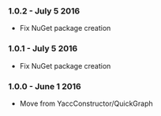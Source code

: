 ### 1.0.2 - July 5 2016
* Fix NuGet package creation

### 1.0.1 - July 5 2016
* Fix NuGet package creation

### 1.0.0 - June 1 2016
* Move from YaccConstructor/QuickGraph
